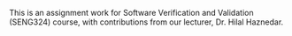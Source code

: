 This is an assignment work for Software Verification and Validation (SENG324) course, with contributions from our lecturer, Dr. Hilal Haznedar.
